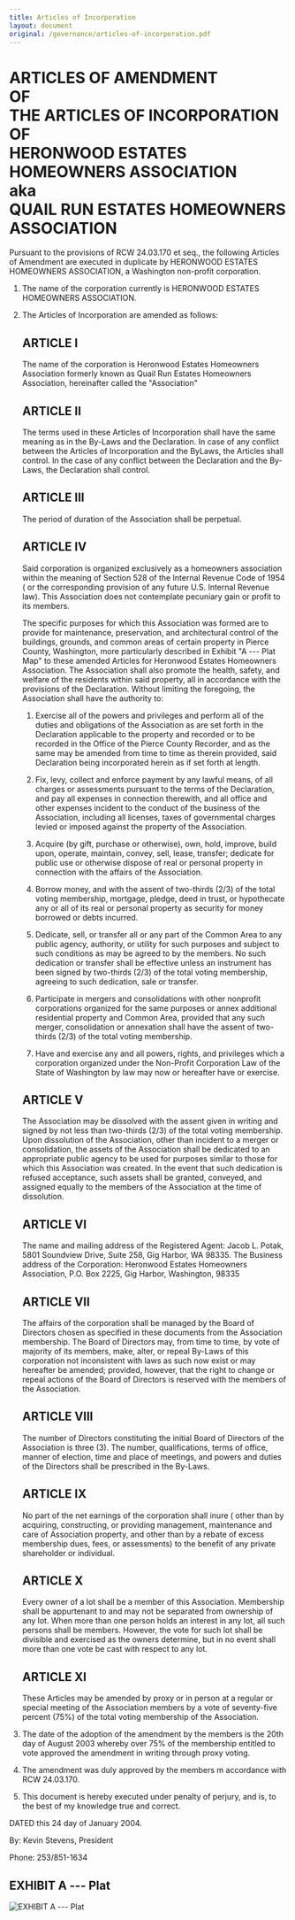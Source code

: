 ```yaml
---
title: Articles of Incorporation
layout: document
original: /governance/articles-of-incorporation.pdf
---
```


# ARTICLES OF AMENDMENT<br>OF<br>THE ARTICLES OF INCORPORATION<br>OF<br>HERONWOOD ESTATES HOMEOWNERS ASSOCIATION<br>aka<br>QUAIL RUN ESTATES HOMEOWNERS ASSOCIATION 

Pursuant to the provisions of RCW 24.03.170 et seq., the following Articles of Amendment are executed in duplicate by HERONWOOD ESTATES HOMEOWNERS ASSOCIATION, a Washington non-profit corporation.

1. The name of the corporation currently is HERONWOOD ESTATES HOMEOWNERS ASSOCIATION. 

2. The Articles of Incorporation are amended as follows:
    
    ## ARTICLE I
    
    The name of the corporation is Heronwood Estates Homeowners Association formerly known as Quail Run Estates Homeowners Association, hereinafter called the "Association" 
    
    ## ARTICLE II 
    
    The terms used in these Articles of Incorporation shall have the same meaning as in the By-Laws and the Declaration. In case of any conflict between the Articles of Incorporation and the By­Laws, the Articles shall control. In the case of any conflict between the Declaration and the By­Laws, the Declaration shall control. 
    
    ## ARTICLE III 
    
    The period of duration of the Association shall be perpetual. 
    
    ## ARTICLE IV 
    
    Said corporation is organized exclusively as a homeowners association within the meaning of Section 528 of the Internal Revenue Code of 1954 ( or the corresponding provision of any future U.S. Internal Revenue law). This Association does not contemplate pecuniary gain or profit to its members. 
    
    The specific purposes for which this Association was formed are to provide for maintenance, preservation, and architectural control of the buildings, grounds, and common areas of certain property in Pierce County, Washington, more particularly described in Exhibit "A --- Plat Map" to these amended Articles for Heronwood Estates Homeowners Association. The Association shall also promote the health, safety, and welfare of the residents within said property, all in accordance with the provisions of the Declaration. Without limiting the foregoing, the Association shall have the authority to: 
    
    1. Exercise all of the powers and privileges and perform all of the duties and obligations of the Association as are set forth in the Declaration applicable to the property and recorded or to be recorded in the Office of the Pierce County Recorder, and as the same may be amended from time to time as therein provided, said Declaration being incorporated herein as if set forth at length.
    
    2. Fix, levy, collect and enforce payment by any lawful means, of all charges or assessments pursuant to the terms of the Declaration, and pay all expenses in connection therewith, and all office and other expenses incident to the conduct of the business of the Association, including all licenses, taxes of governmental charges levied or imposed against the property of the Association.
    
    3. Acquire (by gift, purchase or otherwise), own, hold, improve, build upon, operate, maintain, convey, sell, lease, transfer; dedicate for public use or otherwise dispose of real or personal property in connection with the affairs of the Association.
    
    4. Borrow money, and with the assent of two-thirds (2/3) of the total voting membership, mortgage, pledge, deed in trust, or hypothecate any or all of its real or personal property as security for money borrowed or debts incurred.
    
    5. Dedicate, sell, or transfer all or any part of the Common Area to any public agency, authority, or utility for such purposes and subject to such conditions as may be agreed to by the members. No such dedication or transfer shall be effective unless an instrument has been signed by two-thirds (2/3) of the total voting membership, agreeing to such dedication, sale or transfer.
    
    6. Participate in mergers and consolidations with other nonprofit corporations organized for the same purposes or annex additional residential property and Common Area, provided that any such merger, consolidation or annexation shall have the assent of two-thirds (2/3) of the total voting membership.
    
    7. Have and exercise any and all powers, rights, and privileges which a corporation organized under the Non-Profit Corporation Law of the State of Washington by law may now or hereafter have or exercise.
    
    ## ARTICLE V 
    
    The Association may be dissolved with the assent given in writing and signed by not less than two-thirds (2/3) of the total voting membership. Upon dissolution of the Association, other than incident to a merger or consolidation, the assets of the Association shall be dedicated to an appropriate public agency to be used for purposes similar to those for which this Association was created. In the event that such dedication is refused acceptance, such assets shall be granted, conveyed, and assigned equally to the members of the Association at the time of dissolution. 
    
    ## ARTICLE VI 
    
    The name and mailing address of the Registered Agent: Jacob L. Potak, 5801 Soundview Drive, Suite 258, Gig Harbor, WA 98335. The Business address of the Corporation: Heronwood Estates Homeowners Association, P.O. Box 2225, Gig Harbor, Washington, 98335 
    
    ## ARTICLE VII 
    
    The affairs of the corporation shall be managed by the Board of Directors chosen as specified in these documents from the Association membership. The Board of Directors may, from time to time, by vote of majority of its members, make, alter, or repeal By-Laws of this corporation not inconsistent with laws as such now exist or may hereafter be amended; provided, however, that the right to change or repeal actions of the Board of Directors is reserved with the members of the Association. 
    
    ## ARTICLE VIII 
    
    The number of Directors constituting the initial Board of Directors of the Association is three (3). The number, qualifications, terms of office, manner of election, time and place of meetings, and powers and duties of the Directors shall be prescribed in the By-Laws. 
    
    ## ARTICLE IX 
    
    No part of the net earnings of the corporation shall inure ( other than by acquiring, constructing, or providing management, maintenance and care of Association property, and other than by a rebate of excess membership dues, fees, or assessments) to the benefit of any private shareholder or individual. 
    
    ## ARTICLE X
    
    Every owner of a lot shall be a member of this Association. Membership shall be appurtenant to and may not be separated from ownership of any lot. When more than one person holds an interest in any lot, all such persons shall be members. However, the vote for such lot shall be divisible and exercised as the owners determine, but in no event shall more than one vote be cast with respect to any lot. 
    
    ## ARTICLE XI 
    
    These Articles may be amended by proxy or in person at a regular or special meeting of the Association members by a vote of seventy-five percent (75%) of the total voting membership of the Association. 

3. The date of the adoption of the amendment by the members is the 20th day of August 2003 whereby over 75% of the membership entitled to vote approved the amendment in writing through proxy voting. 

4. The amendment was duly approved by the members m accordance with RCW 24.03.170. 

5. This document is hereby executed under penalty of perjury, and is, to the best of my knowledge true and correct. 

DATED this 24 day of January 2004. 

By: Kevin Stevens, President

Phone: 253/851-1634

## EXHIBIT A --- Plat

![EXHIBIT A --- Plat](/plat.png)
